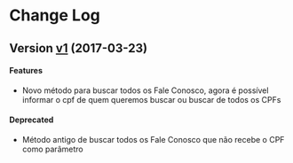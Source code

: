 Change Log
==========

<a name="v1"></a>
## Version [v1](https://github.com/luizfp/PrologWebService/compare/v0.0.10-hotfix1...v1) (2017-03-23)

#### Features
* Novo método para buscar todos os Fale Conosco, agora é possível informar o cpf de quem queremos buscar ou buscar 
de todos os CPFs

#### Deprecated
* Método antigo de buscar todos os Fale Conosco que não recebe o CPF como parâmetro
